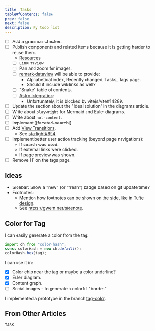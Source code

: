 ```yaml
---
title: Tasks
tableOfContents: false
prev: false
next: false
description: My todo list
---
```


- [ ] Add a grammar checker.
- [ ] Publish components and related items because it is getting harder to reuse them.
  - [Resources](https://starlight.astro.build/resources/plugins/)
  - [ ] `LinkPreview`
  - [ ] Pan and zoom for images.
  - [ ] [remark-dataview](https://github.com/stereobooster/braindb/tree/main/packages/remark-dataview) will be able to provide:
    - Alphabetical index, Recently changed, Tasks, Tags page.
    - Should it include wikilinks as well?
  - [ ] "Snake" table of contents.
  - [ ] [Astro integration](https://github.com/stereobooster/braindb/tree/main/packages/braindb-astro):
    - Unfortunately, it is blocked by [vitejs/vite#14289](https://github.com/vitejs/vite/issues/14289).
- [ ] Update the section about the "Ideal solution" in the diagrams article.
- [ ] Write about `playwright` for Mermaid and Euler diagrams.
- [ ] Write about `not-content`.
- [ ] Implement [[faceted-search]].
- [ ] Add [View Transitions](https://docs.astro.build/en/guides/view-transitions/).
  - See [starlight#694](https://github.com/withastro/starlight/pull/694#issuecomment-2021611520).
- [ ] Implement better user action tracking (beyond page navigations):
  - If search was used.
  - If external links were clicked.
  - If page preview was shown.
- [ ] Remove H1 on the tags page.

## Ideas

- Sidebar: Show a "new" (or "fresh") badge based on git update time?
- Footnotes:
  - Mention how footnotes can be shown on the side, like in [Tufte design](https://edwardtufte.github.io/tufte-css/).
  - See https://gwern.net/sidenote.

## Color for Tag

I can easily generate a color from the tag:

```js
import ch from "color-hash";
const colorHash = new ch.default();
colorHash.hex(tag);
```

I can use it in:

- [x] Color chip near the tag or maybe a color underline?
- [x] Euler diagram.
- [x] Content graph.
- [ ] Social images - to generate a colorful "border."

I implemented a prototype in the branch [tag-color](https://github.com/stereobooster/astro-digital-garden/tree/tag-color).

## From Other Articles

```dataview
TASK
```

